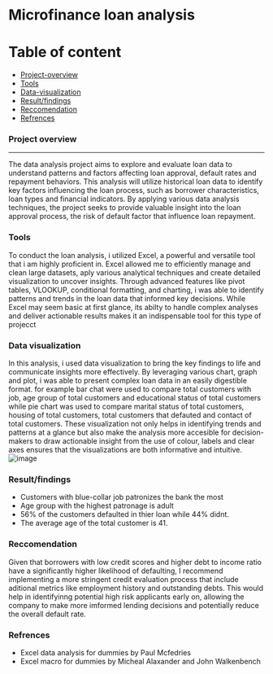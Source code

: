 # Microfinance loan analysis
# Table of content

- [Project-overview](#Project-overview)
- [Tools](#Tools)
- [Data-visualization](#Data-visualization)
- [Result/findings](#Result/findings)
- [Reccomendation](#Reccomendatio )
- [Refrences](#Refrences)
### Project overview
---
The data analysis project aims to explore and evaluate loan data to understand patterns and factors
affecting loan approval, default rates and repayment behaviors. This analysis will utilize historical loan
data to identify key factors influencing the loan process, such as borrower characteristics, loan types 
and financial indicators. By applying various data analysis techniques, the project seeks to provide valuable 
insight into the loan approval process, the risk of default factor that influence loan repayment.
### Tools 
To conduct the loan analysis, i utilized Excel, a powerful and versatile tool that i am highly proficient in.
Excel allowed me to efficiently manage and clean large datasets, aply various analytical techniques and
create detailed visualization to uncover insights. Through advanced features like pivot tables, VLOOKUP,
conditional formatting, and charting, i was able to identify patterns and trends in the loan data that informed
key decisions. While Excel may seem basic at first glance, its abilty to handle complex analyses and deliver actionable
results makes it an indispensable tool for this type of projecct


### Data visualization
In this analysis, i used data visualization to bring the key findings to life and communicate insights
more effectively. By leveraging various chart, graph and plot, i was able to present complex loan data 
in an easily digestible format. for example bar chat were used to compare total customers with job, 
age group of total customers and educational status of total customers while pie chart was used to 
compare marital status of total customers, housing of total customers, total customers that defauted and 
contact of total customers. These visualization not only helps in identifying trends and patterns at 
a glance but also make the analysis more accesible for decision-makers to draw actionable insight from the 
use of colour, labels and clear axes ensures that the visualizations are both informative and intuitive.
![image](https://github.com/user-attachments/assets/7e4dba05-037b-41d8-bb68-0cbe5c6e5464)


### Result/findings
- Customers with blue-collar job patronizes the bank the most
- Age group with the highest patronage is adult
- 56% of the customers defaulted in thier loan while 44% didnt.
- The average age of the total customer is 41.
### Reccomendation
Given that  borrowers with low credit scores and higher debt to income ratio have a significantly
higher likelihood of defaulting, I recommend implementing a more stringent credit evaluation process 
that include aditional metrics like employment history and outstanding debts. This would help in 
identifyinng potential high risk applicants early on, allowing the company to make more imformed
lending decisions and potentially reduce the overall default rate.

### Refrences
- Excel data analysis for dummies by Paul Mcfedries
- Excel macro for dummies by Micheal Alaxander and John Walkenbench
  




